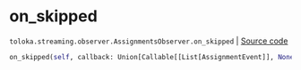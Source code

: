 # on_skipped
`toloka.streaming.observer.AssignmentsObserver.on_skipped` | [Source code](https://github.com/Toloka/toloka-kit/blob/v1.2.0.post1/src/streaming/observer.py#L406)

```python
on_skipped(self, callback: Union[Callable[[List[AssignmentEvent]], None], Callable[[List[AssignmentEvent]], Awaitable[None]]])
```

